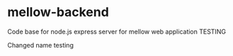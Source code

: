 # mellow-backend
Code base for node.js express server for mellow web application
TESTING

Changed name testing